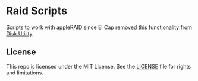 # Raid Scripts

Scripts to work with appleRAID since El Cap [removed this functionality from Disk Utility](http://www.tekrevue.com/tip/create-raid-el-capitan/).

## License

This repo is licensed under the MIT License. See the [LICENSE](LICENSE.md) file for rights and limitations.
